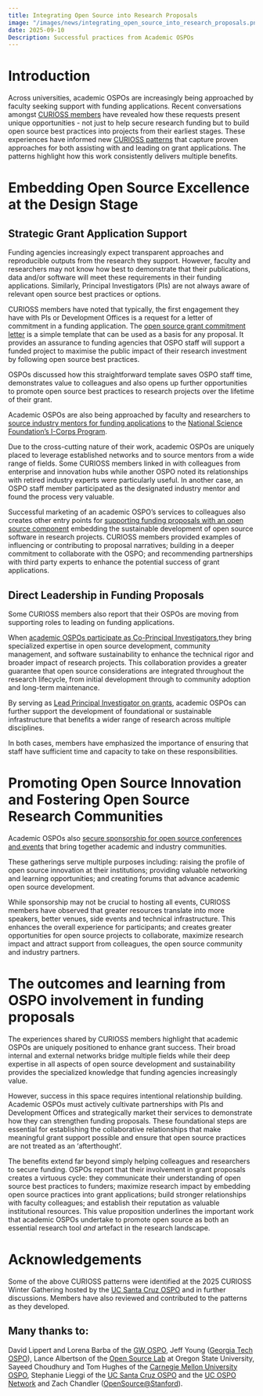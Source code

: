 ```yaml
---
title: Integrating Open Source into Research Proposals
image: "/images/news/integrating_open_source_into_research_proposals.png"
date: 2025-09-10
Description: Successful practices from Academic OSPOs
---
```



# Introduction

Across universities, academic OSPOs are increasingly being approached by faculty seeking support with funding applications. Recent conversations amongst [CURIOSS members](https://curioss.org/about/members/) have revealed how these requests present unique opportunities - not just to help secure research funding but to build open source best practices into projects from their earliest stages.
These experiences have informed new [CURIOSS patterns](https://curioss.org/resources/curioss-patterns/) that capture proven approaches for both assisting with and leading on grant applications. The patterns highlight how this work consistently delivers multiple benefits. 

# Embedding Open Source Excellence at the Design Stage

## Strategic Grant Application Support

Funding agencies increasingly expect transparent approaches and reproducible outputs from the research they support. However, faculty and researchers may not know how best to demonstrate that their publications, data and/or software will meet these requirements in their funding applications. Similarly, Principal Investigators (PIs) are not always aware of relevant open source best practices or options.

CURIOSS members have noted that typically, the first engagement they have with PIs or Development Offices is a request for a letter of commitment in a funding application. The [open source grant commitment letter](https://github.com/CURIOSSorg/curioss-patterns/blob/main/open-source-grant-commitment-letter.md) is a simple template that can be used as a basis for any proposal. It provides an assurance to funding agencies that OSPO staff will support a funded project to maximise the public impact of their research investment by following open source best practices.

OSPOs discussed how this straightforward template saves OSPO staff time, demonstrates value to colleagues and also opens up further opportunities to promote open source best practices to research projects over the lifetime of their grant. 

Academic OSPOs are also being approached by faculty and researchers to [source industry mentors for funding applications](https://github.com/CURIOSSorg/curioss-patterns/blob/main/source-industry-mentors-for-the-icorps-program.md) to the [National Science Foundation’s I-Corps Program](https://www.nsf.gov/funding/initiatives/i-corps). 

Due to the cross-cutting nature of their work, academic OSPOs are uniquely placed to leverage established networks and to source mentors from a wide range of fields. Some CURIOSS members linked in with colleagues from enterprise and innovation hubs while another OSPO noted its relationships with retired industry experts were particularly useful. In another case, an OSPO staff member participated as the designated industry mentor and found the process very valuable. 

Successful marketing of an academic OSPO’s services to colleagues also creates other entry points for [supporting funding proposals with an open source component](https://github.com/CURIOSSorg/curioss-patterns/blob/main/supporting-grant-proposals-with-an-open-source-component.md) embedding the sustainable development of open source software in research projects. CURIOSS members provided examples of influencing or contributing to proposal narratives; building in a deeper commitment to collaborate with the OSPO; and recommending partnerships with third party experts to enhance the potential success of grant applications.

## Direct Leadership in Funding Proposals

Some CURIOSS members also report that their OSPOs are moving from supporting roles to leading on funding applications.

When [academic OSPOs participate as Co-Principal Investigators](https://github.com/CURIOSSorg/curioss-patterns/blob/main/ospo-as-co-principal-investigator.md),they bring specialized expertise in open source development, community management, and software sustainability to enhance the technical rigor and broader impact of research projects. This collaboration provides a greater guarantee that open source considerations are integrated throughout the research lifecycle, from initial development through to community adoption and long-term maintenance.

By serving as [Lead Principal Investigator on grants](https://github.com/CURIOSSorg/curioss-patterns/blob/main/ospo-as-lead-principal-investigator.md), academic OSPOs can further support the development of foundational or sustainable infrastructure that benefits a wider range of research across multiple disciplines.

In both cases, members have emphasized the importance of ensuring that staff have sufficient time and capacity to take on these responsibilities.

# Promoting Open Source Innovation and Fostering Open Source Research Communities

Academic OSPOs also [secure sponsorship for open source conferences and events](https://github.com/CURIOSSorg/curioss-patterns/blob/main/secure-sponsorship-for-an-open-source-conference.md) that bring together academic and industry communities. 

These gatherings serve multiple purposes including: raising the profile of open source innovation at their institutions; providing valuable networking and learning opportunities; and creating forums that advance academic open source development.

While sponsorship may not be crucial to hosting all events, CURIOSS members have observed that greater resources translate into more speakers, better venues, side events and technical infrastructure. This enhances the overall experience for participants; and creates greater opportunities for open source projects to collaborate, maximize research impact and attract support from colleagues, the open source community and industry partners.

# The outcomes and learning from OSPO involvement in funding proposals

The experiences shared by CURIOSS members highlight that academic OSPOs are uniquely positioned to enhance grant success. Their broad internal and external networks bridge multiple fields while their deep expertise in all aspects of open source development and sustainability provides the specialized knowledge that funding agencies increasingly value.

However, success in this space requires intentional relationship building. Academic OSPOs must actively cultivate partnerships with PIs and Development Offices and strategically market their services to demonstrate how they can strengthen funding proposals. These foundational steps are essential for establishing the collaborative relationships that make meaningful grant support possible and ensure that open source practices are not treated as an ‘afterthought’.

The benefits extend far beyond simply helping colleagues and researchers to secure funding. OSPOs report that their involvement in grant proposals creates a virtuous cycle: they communicate their understanding of open source best practices to funders; maximize research impact by embedding open source practices into grant applications; build stronger relationships with faculty colleagues; and establish their reputation as valuable institutional resources. This value proposition underlines the important work that academic OSPOs undertake to promote open source as both an essential research tool *and* artefact in the research landscape.

# Acknowledgements

Some of the above CURIOSS patterns were identified at the 2025 CURIOSS Winter Gathering hosted by the [UC Santa Cruz OSPO](https://ucsc-ospo.github.io/) and in further discussions. Members have also reviewed and contributed to the patterns as they developed. 

## Many thanks to: 

David Lippert and Lorena Barba of the [GW OSPO](https://ospo.gwu.edu/), Jeff Young ([Georgia Tech OSPO](https://ospo.cc.gatech.edu/)), Lance Albertson of the [Open Source Lab](https://osuosl.org/) at Oregon State University, Sayeed Choudhury and Tom Hughes of the [Carnegie Mellon University OSPO](https://www.library.cmu.edu/services/ospo), Stephanie Lieggi of the [UC Santa Cruz OSPO](https://ucsc-ospo.github.io/) and the [UC OSPO Network](https://ucospo.net/) and Zach Chandler ([OpenSource@Stanford](https://opensource.stanford.edu/)).